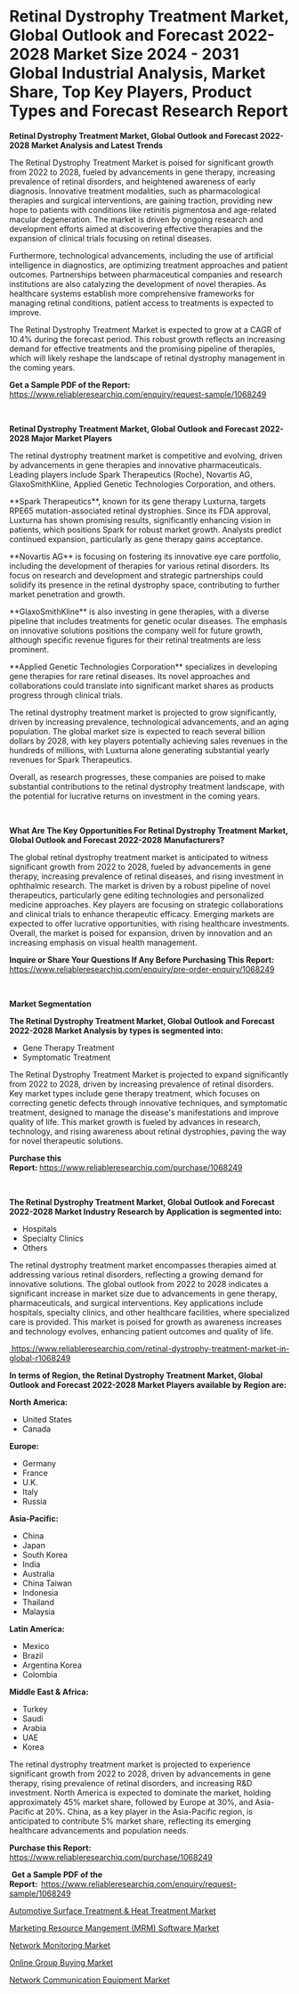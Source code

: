 <p><h1>Retinal Dystrophy Treatment Market, Global Outlook and Forecast 2022-2028 Market Size 2024 - 2031 Global Industrial Analysis, Market Share, Top Key Players, Product Types and Forecast Research Report</h1></p><p><strong>Retinal Dystrophy Treatment Market, Global Outlook and Forecast 2022-2028 Market Analysis and Latest Trends</strong></p>
<p><p>The Retinal Dystrophy Treatment Market is poised for significant growth from 2022 to 2028, fueled by advancements in gene therapy, increasing prevalence of retinal disorders, and heightened awareness of early diagnosis. Innovative treatment modalities, such as pharmacological therapies and surgical interventions, are gaining traction, providing new hope to patients with conditions like retinitis pigmentosa and age-related macular degeneration. The market is driven by ongoing research and development efforts aimed at discovering effective therapies and the expansion of clinical trials focusing on retinal diseases.</p><p>Furthermore, technological advancements, including the use of artificial intelligence in diagnostics, are optimizing treatment approaches and patient outcomes. Partnerships between pharmaceutical companies and research institutions are also catalyzing the development of novel therapies. As healthcare systems establish more comprehensive frameworks for managing retinal conditions, patient access to treatments is expected to improve.</p><p>The Retinal Dystrophy Treatment Market is expected to grow at a CAGR of 10.4% during the forecast period. This robust growth reflects an increasing demand for effective treatments and the promising pipeline of therapies, which will likely reshape the landscape of retinal dystrophy management in the coming years.</p></p>
<p><strong>Get a Sample PDF of the Report:&nbsp;</strong> <a href="https://www.reliableresearchiq.com/enquiry/request-sample/1068249?utm_campaign=1144&utm_medium=2&utm_source=Github&utm_content=ia&utm_term=03122024&utm_id=retinal-dystrophy-treatment-market-global-outlook-and-forecast-2022-2028">https://www.reliableresearchiq.com/enquiry/request-sample/1068249</a></p>
<p>&nbsp;</p>
<p><strong>Retinal Dystrophy Treatment Market, Global Outlook and Forecast 2022-2028 Major Market Players</strong></p>
<p><p>The retinal dystrophy treatment market is competitive and evolving, driven by advancements in gene therapies and innovative pharmaceuticals. Leading players include Spark Therapeutics (Roche), Novartis AG, GlaxoSmithKline, Applied Genetic Technologies Corporation, and others. </p><p>**Spark Therapeutics**, known for its gene therapy Luxturna, targets RPE65 mutation-associated retinal dystrophies. Since its FDA approval, Luxturna has shown promising results, significantly enhancing vision in patients, which positions Spark for robust market growth. Analysts predict continued expansion, particularly as gene therapy gains acceptance.</p><p>**Novartis AG** is focusing on fostering its innovative eye care portfolio, including the development of therapies for various retinal disorders. Its focus on research and development and strategic partnerships could solidify its presence in the retinal dystrophy space, contributing to further market penetration and growth.</p><p>**GlaxoSmithKline** is also investing in gene therapies, with a diverse pipeline that includes treatments for genetic ocular diseases. The emphasis on innovative solutions positions the company well for future growth, although specific revenue figures for their retinal treatments are less prominent.</p><p>**Applied Genetic Technologies Corporation** specializes in developing gene therapies for rare retinal diseases. Its novel approaches and collaborations could translate into significant market shares as products progress through clinical trials.</p><p>The retinal dystrophy treatment market is projected to grow significantly, driven by increasing prevalence, technological advancements, and an aging population. The global market size is expected to reach several billion dollars by 2028, with key players potentially achieving sales revenues in the hundreds of millions, with Luxturna alone generating substantial yearly revenues for Spark Therapeutics.</p><p>Overall, as research progresses, these companies are poised to make substantial contributions to the retinal dystrophy treatment landscape, with the potential for lucrative returns on investment in the coming years.</p></p>
<p>&nbsp;</p>
<p><strong>What Are The Key Opportunities For Retinal Dystrophy Treatment Market, Global Outlook and Forecast 2022-2028 Manufacturers?</strong></p>
<p><p>The global retinal dystrophy treatment market is anticipated to witness significant growth from 2022 to 2028, fueled by advancements in gene therapy, increasing prevalence of retinal diseases, and rising investment in ophthalmic research. The market is driven by a robust pipeline of novel therapeutics, particularly gene editing technologies and personalized medicine approaches. Key players are focusing on strategic collaborations and clinical trials to enhance therapeutic efficacy. Emerging markets are expected to offer lucrative opportunities, with rising healthcare investments. Overall, the market is poised for expansion, driven by innovation and an increasing emphasis on visual health management.</p></p>
<p><strong>Inquire or Share Your Questions If Any Before Purchasing This Report:</strong> <a href="https://www.reliableresearchiq.com/enquiry/pre-order-enquiry/1068249?utm_campaign=1144&utm_medium=2&utm_source=Github&utm_content=ia&utm_term=03122024&utm_id=retinal-dystrophy-treatment-market-global-outlook-and-forecast-2022-2028">https://www.reliableresearchiq.com/enquiry/pre-order-enquiry/1068249</a></p>
<p>&nbsp;</p>
<p><strong>Market Segmentation</strong></p>
<p><strong>The Retinal Dystrophy Treatment Market, Global Outlook and Forecast 2022-2028 Market Analysis by types is segmented into:</strong></p>
<p><ul><li>Gene Therapy Treatment</li><li>Symptomatic Treatment</li></ul></p>
<p><p>The Retinal Dystrophy Treatment Market is projected to expand significantly from 2022 to 2028, driven by increasing prevalence of retinal disorders. Key market types include gene therapy treatment, which focuses on correcting genetic defects through innovative techniques, and symptomatic treatment, designed to manage the disease's manifestations and improve quality of life. This market growth is fueled by advances in research, technology, and rising awareness about retinal dystrophies, paving the way for novel therapeutic solutions.</p></p>
<p><strong>Purchase this Report:&nbsp;</strong><a href="https://www.reliableresearchiq.com/purchase/1068249?utm_campaign=1144&utm_medium=2&utm_source=Github&utm_content=ia&utm_term=03122024&utm_id=retinal-dystrophy-treatment-market-global-outlook-and-forecast-2022-2028">https://www.reliableresearchiq.com/purchase/1068249</a></p>
<p>&nbsp;</p>
<p><strong>The Retinal Dystrophy Treatment Market, Global Outlook and Forecast 2022-2028 Market Industry Research by Application is segmented into:</strong></p>
<p><ul><li>Hospitals</li><li>Specialty Clinics</li><li>Others</li></ul></p>
<p><p>The retinal dystrophy treatment market encompasses therapies aimed at addressing various retinal disorders, reflecting a growing demand for innovative solutions. The global outlook from 2022 to 2028 indicates a significant increase in market size due to advancements in gene therapy, pharmaceuticals, and surgical interventions. Key applications include hospitals, specialty clinics, and other healthcare facilities, where specialized care is provided. This market is poised for growth as awareness increases and technology evolves, enhancing patient outcomes and quality of life.</p></p>
<p><a href="https://www.reliableresearchiq.com/retinal-dystrophy-treatment-market-in-global-r1068249?utm_campaign=1144&utm_medium=2&utm_source=Github&utm_content=ia&utm_term=03122024&utm_id=retinal-dystrophy-treatment-market-global-outlook-and-forecast-2022-2028">&nbsp;https://www.reliableresearchiq.com/retinal-dystrophy-treatment-market-in-global-r1068249</a></p>
<p><strong>In terms of Region, the Retinal Dystrophy Treatment Market, Global Outlook and Forecast 2022-2028 Market Players available by Region are:</strong></p>
<p>
    <p> <strong> North America: </strong>
        <ul>
            <li>United States</li>
            <li>Canada</li>
        </ul>
        </p> 
    <p> <strong> Europe: </strong>
        <ul>
            <li>Germany</li>
            <li>France</li>
            <li>U.K.</li>
            <li>Italy</li>
            <li>Russia</li>
        </ul>
        </p> 
    <p> <strong> Asia-Pacific: </strong>
        <ul>
            <li>China</li>
            <li>Japan</li>
            <li>South Korea</li>
            <li>India</li>
            <li>Australia</li>
            <li>China Taiwan</li>
            <li>Indonesia</li>
            <li>Thailand</li>
            <li>Malaysia</li>
        </ul>
        </p> 
    <p> <strong> Latin America: </strong>
        <ul>
            <li>Mexico</li>
            <li>Brazil</li>
            <li>Argentina Korea</li>
            <li>Colombia</li>
        </ul>
        </p> 
    <p> <strong> Middle East & Africa: </strong>
        <ul>
            <li>Turkey</li>
            <li>Saudi</li>
            <li>Arabia</li>
            <li>UAE</li>
            <li>Korea</li>
        </ul>
    </p>
    </p>
<p><p>The retinal dystrophy treatment market is projected to experience significant growth from 2022 to 2028, driven by advancements in gene therapy, rising prevalence of retinal disorders, and increasing R&D investment. North America is expected to dominate the market, holding approximately 45% market share, followed by Europe at 30%, and Asia-Pacific at 20%. China, as a key player in the Asia-Pacific region, is anticipated to contribute 5% market share, reflecting its emerging healthcare advancements and population needs.</p></p>
<p><strong>Purchase this Report: </strong><a href="https://www.reliableresearchiq.com/purchase/1068249?utm_campaign=1144&utm_medium=2&utm_source=Github&utm_content=ia&utm_term=03122024&utm_id=retinal-dystrophy-treatment-market-global-outlook-and-forecast-2022-2028">https://www.reliableresearchiq.com/purchase/1068249</a></p>
<p>&nbsp;<strong>Get a Sample PDF of the Report:&nbsp;&nbsp;</strong><a href="https://www.reliableresearchiq.com/enquiry/request-sample/1068249?utm_campaign=1144&utm_medium=2&utm_source=Github&utm_content=ia&utm_term=03122024&utm_id=retinal-dystrophy-treatment-market-global-outlook-and-forecast-2022-2028">https://www.reliableresearchiq.com/enquiry/request-sample/1068249</a></p>
<p><strong></strong></p>
<p><p><a href="https://issuu.com/reportprime-2/docs/automotive-surface-treatment-heat-treatment-market?utm_campaign=1144&utm_medium=2&utm_source=Github&utm_content=ia&utm_term=03122024&utm_id=retinal-dystrophy-treatment-market-global-outlook-and-forecast-2022-2028">Automotive Surface Treatment & Heat Treatment Market</a></p><p><a href="https://issuu.com/reportprime-2/docs/marketing-resource-mangement-mrm-software-market-s?utm_campaign=1144&utm_medium=2&utm_source=Github&utm_content=ia&utm_term=03122024&utm_id=retinal-dystrophy-treatment-market-global-outlook-and-forecast-2022-2028">Marketing Resource Mangement (MRM) Software Market</a></p><p><a href="https://www.linkedin.com/pulse/based-recent-market-research-network-monitoring-set-experience-pbdcc?utm_campaign=1144&utm_medium=2&utm_source=Github&utm_content=ia&utm_term=03122024&utm_id=retinal-dystrophy-treatment-market-global-outlook-and-forecast-2022-2028">Network Monitoring Market</a></p><p><a href="https://www.linkedin.com/pulse/online-group-buying-market-forecast-2024-2031-trends-insights-doxdc?utm_campaign=1144&utm_medium=2&utm_source=Github&utm_content=ia&utm_term=03122024&utm_id=retinal-dystrophy-treatment-market-global-outlook-and-forecast-2022-2028">Online Group Buying Market</a></p><p><a href="https://www.linkedin.com/pulse/impressive-size-global-network-communication-equipment-market-cg1rc?utm_campaign=1144&utm_medium=2&utm_source=Github&utm_content=ia&utm_term=03122024&utm_id=retinal-dystrophy-treatment-market-global-outlook-and-forecast-2022-2028">Network Communication Equipment Market</a></p></p>